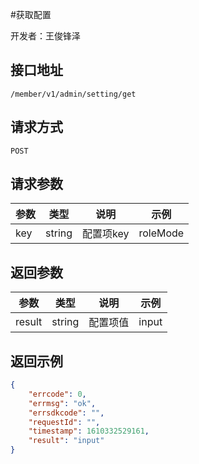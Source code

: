 #获取配置

开发者：王俊锋泽

## 接口地址
`/member/v1/admin/setting/get`

## 请求方式
  `POST`

## 请求参数

| 参数 | 类型   | 说明      | 示例     |
| ---- | ------ | --------- | -------- |
| key  | string | 配置项key | roleMode |

## 


## 返回参数
| 参数   | 类型   | 说明     | 示例  |
| ------ | ------ | -------- | ----- |
| result | string | 配置项值 | input |

## 返回示例


```json
{
	"errcode": 0,
	"errmsg": "ok",
	"errsdkcode": "",
	"requestId": "",
	"timestamp": 1610332529161,
	"result": "input"
}
```